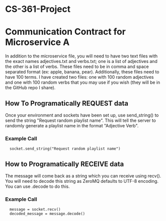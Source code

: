 # CS-361-Project

# Communication Contract for Microservice A
In addition to the microservice file, you will need to have two text files with the exact names adjectives.txt and verbs.txt; one is a list of adjectives and the other is a list of verbs. These files need to be in comma and space separated format (ex: apple, banana, pear). Additionally, these files need to have 100 terms. I have created two files: one with 100 random adjectives and one with 100 random verbs that you may use if you wish (they will be in the GitHub repo I share).   
## How To Programatically REQUEST data
Once your environment and sockets have been set up, use send_string() to send the string "Request random playlist name". This will tell the server to randomly generate a playlist name in the format "Adjective Verb".
### Example Call
``` 
  socket.send_string("Request random playlist name") 
```
## How to Programatically RECEIVE data
The message will come back as a string which you can receive using recv(). You will need to decode this string as ZeroMQ defaults to UTF-8 encoding. You can use .decode to do this.
### Example Call
```
  message = socket.recv()
  decoded_message = message.decode()
```

